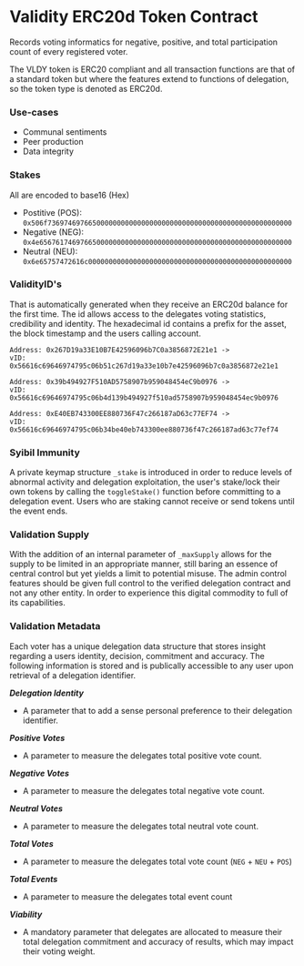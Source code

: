 # Validity ERC20d Token Contract

Records voting informatics for negative, positive, and total participation count of every registered voter.

The VLDY token is ERC20 compliant and all transaction functions are that of a standard token but where the features extend to functions of delegation, so the token type is denoted as ERC20d.

### Use-cases

* Communal sentiments
* Peer production
* Data integrity

### Stakes

All are encoded to base16 (Hex)

* Postitive (POS): `0x506f736974697665000000000000000000000000000000000000000000000000`
* Negative (NEG): `0x4e65676174697665000000000000000000000000000000000000000000000000`
* Neutral (NEU): `0x6e65757472616c00000000000000000000000000000000000000000000000000`

### ValidityID's

That is automatically generated when they receive an ERC20d balance for the first time. The id allows access to the delegates voting statistics, credibility and identity. The hexadecimal id contains a prefix for the asset, the block timestamp and the users calling account.

```
Address: 0x267D19a33E10B7E42596096b7C0a3856872E21e1 ->
vID: 0x56616c69646974795c06b51c267d19a33e10b7e42596096b7c0a3856872e21e1

Address: 0x39b494927F510AD5758907b959048454eC9b0976 ->
vID: 0x56616c69646974795c06b4d139b494927f510ad5758907b959048454ec9b0976

Address: 0xE40EB743300EE880736F47c266187aD63c77EF74 ->
vID: 0x56616c69646974795c06b34be40eb743300ee880736f47c266187ad63c77ef74
```

### Syibil Immunity

A private keymap structure `_stake` is introduced in order to reduce levels of abnormal activity and delegation exploitation, the user's stake/lock their own tokens by calling the `toggleStake()` function before committing to a delegation event. Users who are staking cannot receive or send tokens until the event ends.

### Validation Supply

With the addition of an internal parameter of `_maxSupply` allows for the supply to be limited in an appropriate manner, still baring an essence of central control but yet yields a limit to potential misuse. The admin control features should be given full control to the verified delegation contract and not any other entity. In order to experience this digital commodity to full of its capabilities.

### Validation Metadata

Each voter has a unique delegation data structure that stores insight regarding a users identity, decision, commitment and accuracy. The following information is stored and is publically accessible to any user upon retrieval of a delegation identifier.

***Delegation Identity***
* A parameter that to add a sense personal preference to their delegation identifier.

***Positive Votes***
* A parameter to measure the delegates total positive vote count.

***Negative Votes***
* A parameter to measure the delegates total negative vote count.

***Neutral Votes***
* A parameter to measure the delegates total neutral vote count.

***Total Votes***   
* A parameter to measure the delegates total vote count (`NEG` + `NEU` + `POS`)

***Total Events***
* A parameter to measure the delegates total event count

***Viability***
* A mandatory parameter that delegates are allocated to measure their total delegation commitment and accuracy of results, which may impact their voting weight.
